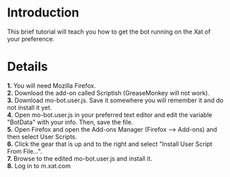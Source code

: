 # Introduction #

This brief tutorial will teach you how to get the bot running on the Xat of your preference.


# Details #

**1.** You will need Mozilla Firefox.<br>
<b>2.</b> Download the add-on called Scriptish (GreaseMonkey will not work).<br>
<b>3.</b> Download mo-bot.user.js. Save it somewhere you will remember it and do not install it yet.<br>
<b>4.</b> Open mo-bot.user.js in your preferred text editor and edit the variable "BotData" with your info. Then, save the file.<br>
<b>5.</b> Open Firefox and open the Add-ons Manager (Firefox --> Add-ons) and then select User Scripts.<br>
<b>6.</b> Click the gear that is up and to the right and select "Install User Script From File...".<br>
<b>7.</b> Browse to the edited mo-bot.user.js and install it.<br>
<b>8.</b> Log in to m.xat.com